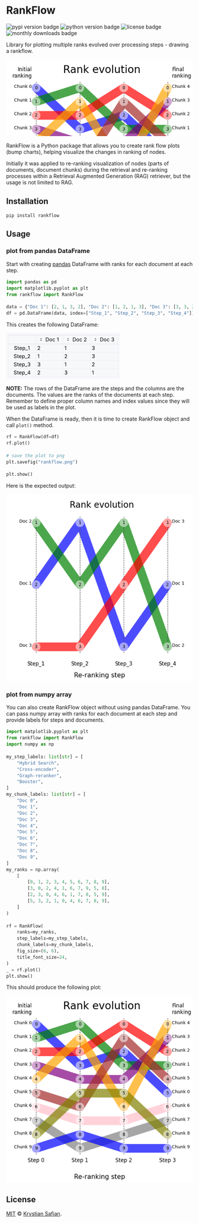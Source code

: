 # RankFlow

![pypi version badge](https://img.shields.io/pypi/v/rankflow.svg)
![python version badge](https://img.shields.io/pypi/pyversions/rankflow.svg)
![license badge](https://img.shields.io/pypi/l/rankflow.svg)
![monthly downloads badge](https://img.shields.io/pypi/dm/rankflow.svg)

Library for plotting multiple ranks evolved over processing steps - drawing a rankflow.

![RankFlow](https://raw.githubusercontent.com/izikeros/rankflow/main/img/rankflow_crop.png)

RankFlow is a Python package that allows you to create rank flow plots (bump charts), helping visualize the changes in ranking of nodes.

Initially it was applied to re-ranking visualization of nodes (parts of documents, document chunks) during the retrieval and re-ranking processes within a Retrieval Augmented Generation (RAG) retriever, but the usage is not limited to RAG.

## Installation

```bash
pip install rankflow
```

## Usage

### plot from pandas DataFrame

Start with creating [pandas](https://pandas.pydata.org/) DataFrame with ranks for each document at each step.

```python
import pandas as pd
import matplotlib.pyplot as plt
from rankflow import RankFlow

data = {"Doc 1": [2, 1, 3, 2], "Doc 2": [1, 2, 1, 3], "Doc 3": [3, 3, 2, 1]}
df = pd.DataFrame(data, index=["Step_1", "Step_2", "Step_3", "Step_4"])
```
This creates the following DataFrame:

![](https://raw.githubusercontent.com/izikeros/rankflow/main/img/dataframe.png)

**NOTE:** The rows of the DataFrame are the steps and the columns are the documents. The values are the ranks of the documents at each step. Remember to define proper column names and index values since they will be used as labels in the plot.

When the DataFrame is ready, then it is time to create RankFlow object and call `plot()` method.

```python
rf = RankFlow(df=df)
rf.plot()

# save the plot to png
plt.savefig("rankflow.png")

plt.show()
```
Here is the expected output:

![](https://raw.githubusercontent.com/izikeros/rankflow/main/img/rankflow_basic_pandas.png)

### plot from numpy array
You can also create RankFlow object without using pandas DataFrame. You can pass numpy array with ranks for each document at each step and provide labels for steps and documents.
```python
import matplotlib.pyplot as plt
from rankflow import RankFlow
import numpy as np

my_step_labels: list[str] = [
    "Hybrid Search",
    "Cross-encoder",
    "Graph-reranker",
    "Booster",
]
my_chunk_labels: list[str] = [
    "Doc 0",
    "Doc 1",
    "Doc 2",
    "Doc 3",
    "Doc 4",
    "Doc 5",
    "Doc 6",
    "Doc 7",
    "Doc 8",
    "Doc 9",
]
my_ranks = np.array(
    [
        [0, 1, 2, 3, 4, 5, 6, 7, 8, 9],
        [3, 0, 2, 4, 1, 6, 7, 9, 5, 8],
        [2, 3, 0, 4, 6, 1, 7, 8, 5, 9],
        [5, 3, 2, 1, 0, 4, 6, 7, 8, 9],
    ]
)

rf = RankFlow(
    ranks=my_ranks,
    step_labels=my_step_labels,
    chunk_labels=my_chunk_labels,
    fig_size=(6, 6),
    title_font_size=24,
)
_ = rf.plot()
plt.show()
```

This should produce the following plot:

![RankFlow](https://raw.githubusercontent.com/izikeros/rankflow/main/img/rankflow.png)

## License

[MIT](LICENSE) © [Krystian Safjan](https://safjan.com/).
